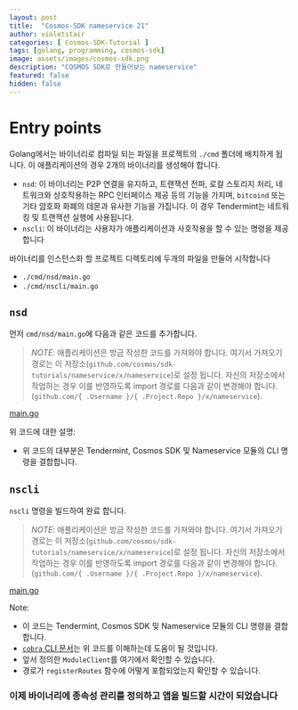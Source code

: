 ```yaml
---
layout: post
title:  "Cosmos-SDK nameservice 21"
author: violetstair
categories: [ Cosmos-SDK-Tutorial ]
tags: [golang, programming, cosmos-sdk]
image: assets/images/cosmos-sdk.png
description: "COSMOS SDK로 만들어보는 nameservice"
featured: false
hidden: false
---
```


# Entry points

Golang에서는 바이너리로 컴파일 되는 파일을 프로젝트의 `./cmd` 폴더에 배치하게 됩니다.
이 애플리케이션의 경우 2개의 바이너리를 생성해야 합니다.

- `nsd`: 이 바이너리는 P2P 연결을 유지하고, 트랜잭션 전파, 로컬 스토리지 처리, 네트워크와 상호작용하는 RPC 인터페이스 제공 등의 기능을 가지며, `bitcoind` 또는 기타 암호화 화폐의 데몬과 유사한 기능을 가집니다. 이 경우 Tendermint는 네트워킹 및 트랜잭션 실행에 사용됩니다.
- `nscli`: 이 바이너리는 사용자가 애플리케이션과 사호작용을 할 수 있는 명령을 제공합니다

바이너리를 인스턴스화 할 프로젝트 디렉토리에 두개의 파일을 만들어 시작합니다

- `./cmd/nsd/main.go`
- `./cmd/nscli/main.go`

## `nsd`

먼저 `cmd/nsd/main.go`에 다음과 같은 코드를 추가합니다.

> _*NOTE*_: 애플리케이션은 방금 작성한 코드를 가져와야 합니다. 여기서 가져오기 경로는 이 저장소(`github.com/cosmos/sdk-tutorials/nameservice/x/nameservice`)로 설정 됩니다. 자신의 저장소에서 작업하는 경우 이를 반영하도록 import 경로를 다음과 같이 변경해야 합니다. (`github.com/{ .Username }/{ .Project.Repo }/x/nameservice`).

[main.go](https://github.com/cosmos/sdk-tutorials/blob/master/nameservice/cmd/nsd/main.go)

위 코드에 대한 설명:

- 위 코드의 대부분은 Tendermint, Cosmos SDK 및 Nameservice 모듈의 CLI 명령을 결합합니다.

## `nscli`

`nscli` 명령을 빌드하여 완료 합니다.

> _*NOTE*_: 애플리케이션은 방금 작성한 코드를 가져와야 합니다. 여기서 가져오기 경로는 이 저장소(`github.com/cosmos/sdk-tutorials/nameservice/x/nameservice`)로 설정 됩니다. 자신의 저장소에서 작업하는 경우 이를 반영하도록 import 경로를 다음과 같이 변경해야 합니다. (`github.com/{ .Username }/{ .Project.Repo }/x/nameservice`).

[main.go](https://github.com/cosmos/sdk-tutorials/blob/master/nameservice/cmd/nscli/main.go)

Note:

- 이 코드는 Tendermint, Cosmos SDK 및 Nameservice 모듈의 CLI 명령을 결합합니다.
- [`cobra` CLI 문서](http://github.com/spf13/cobra)는 위 코드를 이해하는데 도움이 될 것입니다.
- 앞서 정의한 `ModuleClient`를 여기에서 확인할 수 있습니다.
- 경로가 `registerRoutes` 함수에 어떻게 포함되었는지 확인할 수 있습니다.

### 이제 바이너리에 종속성 관리를 정의하고 앱을 빌드할 시간이 되었습니다
